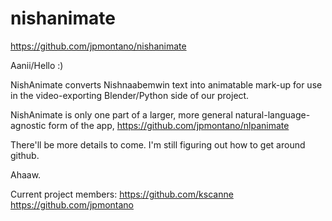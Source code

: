 nishanimate
===========

https://github.com/jpmontano/nishanimate

Aanii/Hello :)

NishAnimate converts Nishnaabemwin text into animatable mark-up for use in the video-exporting Blender/Python side of our project.

NishAnimate is only one part of a larger, more general natural-language-agnostic form of the app, https://github.com/jpmontano/nlpanimate 

There'll be more details to come. I'm still figuring out how to get around github.

Ahaaw.

Current project members:
https://github.com/kscanne
https://github.com/jpmontano
